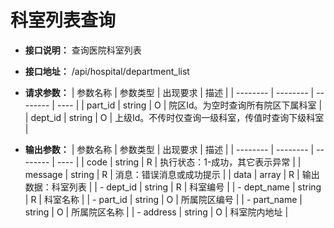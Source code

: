 # 科室列表查询


- **接口说明：** 查询医院科室列表
- **接口地址：** /api/hospital/department_list
- **请求参数：**
    | 参数名称 | 参数类型 | 出现要求 | 描述 |
    | -------- | -------- | -------- | ---- |
    | part_id | string | O | 院区Id。为空时查询所有院区下属科室 |
    | dept_id | string | O | 上级Id。不传时仅查询一级科室，传值时查询下级科室 |

- **输出参数：**
    | 参数名称 | 参数类型 | 出现要求 | 描述 |
    | -------- | -------- | -------- | ---- |
    | code | string | R | 执行状态：1-成功，其它表示异常 |
    | message | string | R | 消息：错误消息或成功提示 |
    | data | array | R | 输出数据：科室列表 |
    | - dept_id | string | R | 科室编号 |
    | - dept_name | string | R | 科室名称 |
    | - part_id | string | O | 所属院区编号 |
    | - part_name | string | O | 所属院区名称 |
    | - address | string | O | 科室院内地址 |